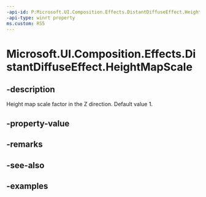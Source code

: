 ```yaml
---
-api-id: P:Microsoft.UI.Composition.Effects.DistantDiffuseEffect.HeightMapScale
-api-type: winrt property
ms.custom: RS5
---
```


<!-- Property syntax.
public float HeightMapScale { get;  set; }
-->

# Microsoft.UI.Composition.Effects.DistantDiffuseEffect.HeightMapScale

## -description
Height map scale factor in the Z direction. Default value 1.

## -property-value

## -remarks

## -see-also

## -examples


